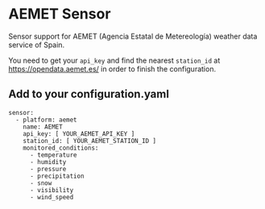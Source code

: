 # AEMET Sensor

Sensor support for AEMET (Agencia Estatal de Metereología) weather data service of Spain.

You need to get your `api_key` and find the nearest `station_id` at https://opendata.aemet.es/
in order to finish the configuration.

## Add to your configuration.yaml

```
sensor:
  - platform: aemet
    name: AEMET
    api_key: [ YOUR_AEMET_API_KEY ]
    station_id: [ YOUR_AEMET_STATION_ID ]
    monitored_conditions:
      - temperature
      - humidity
      - pressure
      - precipitation
      - snow
      - visibility
      - wind_speed
```
